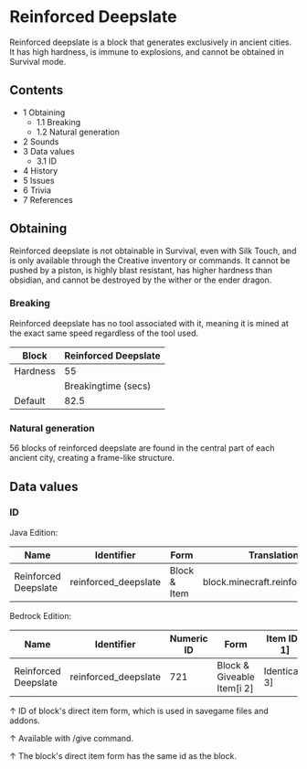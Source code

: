 # Reinforced Deepslate
Reinforced deepslate is a block that generates exclusively in ancient cities. It has high hardness, is immune to explosions, and cannot be obtained in Survival mode.

## Contents
- 1 Obtaining
	- 1.1 Breaking
	- 1.2 Natural generation
- 2 Sounds
- 3 Data values
	- 3.1 ID
- 4 History
- 5 Issues
- 6 Trivia
- 7 References

## Obtaining
Reinforced deepslate is not obtainable in Survival, even with Silk Touch, and is only available through the Creative inventory or commands. It cannot be pushed by a piston, is highly blast resistant, has higher hardness than obsidian, and cannot be destroyed by the wither or the ender dragon.

### Breaking
Reinforced deepslate has no tool associated with it, meaning it is mined at the exact same speed regardless of the tool used.

| Block    | Reinforced Deepslate |
|----------|----------------------|
| Hardness | 55                   |
|          | Breakingtime (secs)  |
| Default  | 82.5                 |

### Natural generation
56 blocks of reinforced deepslate are found in the central part of each ancient city, creating a frame-like structure.

## Data values
### ID
Java Edition:

| Name                 | Identifier           | Form         | Translation key                      |
|----------------------|----------------------|--------------|--------------------------------------|
| Reinforced Deepslate | reinforced_deepslate | Block & Item | block.minecraft.reinforced_deepslate |

Bedrock Edition:

| Name                 | Identifier           | Numeric ID | Form                       | Item ID[i 1]   | Translation key                |
|----------------------|----------------------|------------|----------------------------|----------------|--------------------------------|
| Reinforced Deepslate | reinforced_deepslate | 721        | Block & Giveable Item[i 2] | Identical[i 3] | tile.reinforced_deepslate.name |


↑ ID of block's direct item form, which is used in savegame files and addons.

↑ Available with /give command.

↑ The block's direct item form has the same id as the block.


